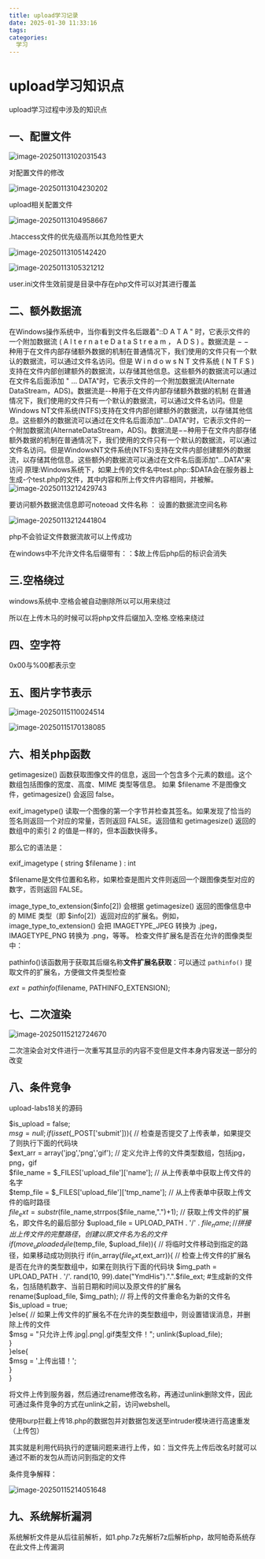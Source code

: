 ```yaml
---
title: upload学习记录
date: 2025-01-30 11:33:16
tags: 
categories:
  学习
---
```


# upload学习知识点

upload学习过程中涉及的知识点

## 一、配置文件



![image-20250113102031543](upload学习记录/image-20250113102031543.png)

对配置文件的修改

![image-20250113104230202](upload学习记录/image-20250113104230202.png)

upload相关配置文件

![image-20250113104958667](upload学习记录/image-20250113104958667.png)

.htaccess文件的优先级高所以其危险性更大

![image-20250113105142420](upload学习记录/image-20250113105142420.png)

![image-20250113105321212](upload学习记录/image-20250113105321212.png)

user.ini文件生效前提是目录中存在php文件可以对其进行覆盖

## 二、额外数据流

在Windows操作系统中，当你看到文件名后跟着"::D A T A " 时，它表示文件的一个附加数据流 ( A l t e r n a t e D a t a S t r e a m ， A D S ) 。数据流是 − − 种用于在文件内部存储额外数据的机制在普通情况下，我们使用的文件只有一个默认的数据流，可以通过文件名访问。但是 W i n d o w s N T 文件系统 ( N T F S ) 支持在文件内部创建额外的数据流，以存储其他信息。这些额外的数据流可以通过在文件名后面添加 " … DATA"时，它表示文件的一个附加数据流(Alternate DataStream，ADS)。数据流是--种用于在文件内部存储额外数据的机制 在普通情况下，我们使用的文件只有一个默认的数据流，可以通过文件名访问。但是Windows NT文件系统(NTFS)支持在文件内部创建额外的数据流，以存储其他信息。这些额外的数据流可以通过在文件名后面添加"…DATA"时，它表示文件的一个附加数据流(AlternateDataStream，ADS)。数据流是−−种用于在文件内部存储额外数据的机制在普通情况下，我们使用的文件只有一个默认的数据流，可以通过文件名访问。但是WindowsNT文件系统(NTFS)支持在文件内部创建额外的数据流，以存储其他信息。这些额外的数据流可以通过在文件名后面添加"…DATA"来访问
原理:Windows系统下，如果上传的文件名中test.php::$DATA会在服务器上生成-个test.php的文件，其中内容和所上传文件内容相同，并被解。
 ![image-20250113212429743](upload学习记录/image-20250113212429743.png)

要访问额外数据流信息即可noteoad 文件名称 ： 设置的数据流空间名称

![image-20250113212441804](upload学习记录/image-20250113212441804.png)

php不会验证文件数据流故可以上传成功

在windows中不允许文件名后缀带有：：$故上传后php后的标识会消失

## 三.空格绕过

windows系统中.空格会被自动删除所以可以用来绕过

所以在上传木马的时候可以将php文件后缀加入.空格.空格来绕过

## 四、空字符

0x00与%00都表示空

## 五、图片字节表示

![image-20250115110024514](upload学习记录/image-20250115110024514.png)





![image-20250115170138085](upload学习记录/image-20250115170138085.png)

## 六、相关php函数

getimagesize() 函数获取图像文件的信息，返回一个包含多个元素的数组。这个数组包括图像的宽度、高度、MIME 类型等信息。
如果 $filename 不是图像文件，getimagesize() 会返回 false。

exif_imagetype() 读取一个图像的第一个字节并检查其签名。如果发现了恰当的签名则返回一个对应的常量，否则返回 FALSE。返回值和 getimagesize() 返回的数组中的索引 2 的值是一样的，但本函数快得多。

那么它的语法是：

exif_imagetype ( string $filename ) : int

$filename是文件位置和名称，如果检查是图片文件则返回一个跟图像类型对应的数字，否则返回 FALSE。

image_type_to_extension($info[2]) 会根据 getimagesize() 返回的图像信息中的 MIME 类型（即 $info[2]）返回对应的扩展名。例如，image_type_to_extension() 会把 IMAGETYPE_JPEG 转换为 .jpeg，IMAGETYPE_PNG 转换为 .png，等等。
检查文件扩展名是否在允许的图像类型中：

pathinfo()该函数用于获取其后缀名称**文件扩展名获取**：可以通过 `pathinfo()` 提取文件的扩展名，方便做文件类型检查

$ext = pathinfo($filename, PATHINFO_EXTENSION);



## 七、二次渲染

![image-20250115212724670](upload学习记录/image-20250115212724670.png)

二次渲染会对文件进行一次重写其显示的内容不变但是文件本身内容发送一部分的改变

## 八、条件竞争

upload-labs18关的源码

$is_upload = false;  
$msg = null;   
if(isset($_POST['submit'])){  // 检查是否提交了上传表单，如果提交了则执行下面的代码块  
    $ext_arr = array('jpg','png','gif');  // 定义允许上传的文件类型数组，包括jpg，png，gif  
    $file_name = $_FILES['upload_file']['name'];    // 从上传表单中获取上传文件的名字  
    $temp_file = $_FILES['upload_file']['tmp_name'];    // 从上传表单中获取上传文件的临时路径  
    $file_ext = substr($file_name,strrpos($file_name,".")+1);  // 获取上传文件的扩展名，即文件名的最后部分
    $upload_file = UPLOAD_PATH . '/' . $file_name;  // 拼接出上传文件的完整路径，创建以原文件名为名的文件    
    if(move_uploaded_file($temp_file, $upload_file)){  // 将临时文件移动到指定的路径，如果移动成功则执行
        if(in_array($file_ext,$ext_arr)){  // 检查上传文件的扩展名是否在允许的类型数组中，如果在则执行下面的代码块
            $img_path = UPLOAD_PATH . '/'. rand(10, 99).date("YmdHis").".".$file_ext; 
            #生成新的文件名，包括随机数字、当前日期和时间以及原文件的扩展名  
            rename($upload_file, $img_path);   // 将上传的文件重命名为新的文件名  
            $is_upload = true;  
        }else{  // 如果上传文件的扩展名不在允许的类型数组中，则设置错误消息，并删除上传的文件  
            $msg = "只允许上传.jpg|.png|.gif类型文件！";  
            unlink($upload_file);  
        }   
    }else{  
        $msg = '上传出错！';  
    }  
}

将文件上传到服务器，然后通过rename修改名称，再通过unlink删除文件，因此可通过条件竞争的方式在unlink之前，访问webshell。

使用burp拦截上传18.php的数据包并对数据包发送至intruder模块进行高速重发（上传包）

其实就是利用代码执行的逻辑问题来进行上传，如：当文件先上传后改名时就可以通过不断的发包从而访问到指定的文件

条件竞争解释：

![image-20250115214051648](upload学习记录/image-20250115214051648.png)

## 九、系统解析漏洞

系统解析文件是从后往前解析，如1.php.7z先解析7z后解析php，故阿帕奇系统存在此文件上传漏洞

